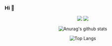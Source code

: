 ### Hi 👋
<div align="center">

<img src="https://img.shields.io/badge/EKS-blue?style=flat&logo=amazoneks&logoColor=FF9900"/>
<img src="https://img.shields.io/badge/Scss-green?style=flat&logo=Sass&logoColor=CC6699"/>

![Anurag's github stats](https://github-readme-stats.vercel.app/api?username=6810779s&show_icons=true&theme=tokyonight)

![Top Langs](https://github-readme-stats.vercel.app/api/top-langs/?username=HaeDalWang&layout=compact&theme=github_dark)


</div>
